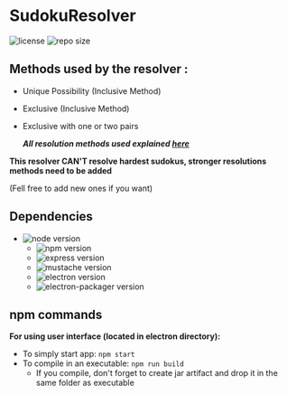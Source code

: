 # SudokuResolver

![license](https://img.shields.io/github/license/Airels/SudokuResolver?style=for-the-badge)
![repo size](https://img.shields.io/github/repo-size/Airels/SudokuResolver?style=for-the-badge)


## Methods used by the resolver :
- Unique Possibility (Inclusive Method)
- Exclusive (Inclusive Method)
- Exclusive with one or two pairs

    ***All resolution methods used explained [here](https://www.sudoku-puzzles-online.com/sudoku/how-to-solve-sudoku.php)***

**This resolver CAN'T resolve hardest sudokus, stronger resolutions methods need to be added**

(Fell free to add new ones if you want)

## Dependencies
- ![node version](https://img.shields.io/npm/v/node?label=NodeJS)
    - ![npm version](https://img.shields.io/npm/v/npm)
    - ![express version](https://img.shields.io/npm/v/express?label=express)
    - ![mustache version](https://img.shields.io/npm/v/mustache-express?label=mustache-express)
    - ![electron version](https://img.shields.io/npm/v/electron?label=electron)
    - ![electron-packager version](https://img.shields.io/npm/v/electron-packager?label=electron-packager)

## npm commands
**For using user interface (located in electron directory):**
- To simply start app: ```npm start```
- To compile in an executable: ```npm run build```
    - If you compile, don't forget to create jar artifact and drop it in the same folder as executable

